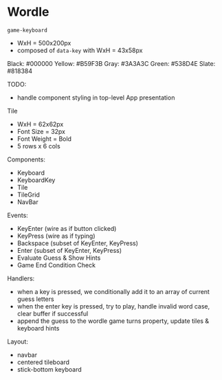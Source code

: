# Wordle

`game-keyboard`

- WxH = 500x200px
- composed of `data-key` with WxH = 43x58px

Black: #000000
Yellow: #B59F3B
Gray: #3A3A3C
Green: #538D4E
Slate: #818384

TODO:

- handle component styling in top-level App presentation

Tile

- WxH = 62x62px
- Font Size = 32px
- Font Weight = Bold
- 5 rows x 6 cols

Components:

- Keyboard
- KeyboardKey
- Tile
- TileGrid
- NavBar

Events:

- KeyEnter (wire as if button clicked)
- KeyPress (wire as if typing)
- Backspace (subset of KeyEnter, KeyPress)
- Enter (subset of KeyEnter, KeyPress)
- Evaluate Guess & Show Hints
- Game End Condition Check

Handlers:

- when a key is pressed, we conditionally add it to an array of current guess letters
- when the enter key is pressed, try to play, handle invalid word case, clear buffer if successful
- append the guess to the wordle game turns property, update tiles & keyboard hints

Layout:

- navbar
- centered tileboard
- stick-bottom keyboard

